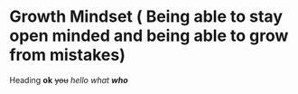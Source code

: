 # Growth Mindset ( Being able to stay open minded and being able to grow from mistakes)
Heading
**ok** 
~~you~~
_hello_
*what*
***who***
